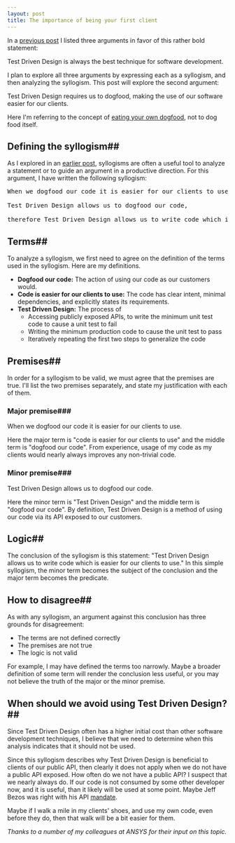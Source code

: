 ```yaml
---
layout: post
title: The importance of being your first client
---
```

In a [previous post](/the-best-way-develop-software/) I listed three arguments in favor of this rather bold statement:

Test Driven Design is always the best technique for software development.

I plan to explore all three arguments by expressing each as a syllogism, and then analyzing the syllogism. This post will explore the second argument:

Test Driven Design requires us to dogfood, making the use of our software easier for our clients.

Here I'm referring to the concept of [eating your own dogfood](http://en.wikipedia.org/wiki/Eating_your_own_dog_food), not to dog food itself.

## Defining the syllogism##
As I explored in an [earlier post](/a-brief-introduction-to-syllogisms/), syllogisms are often a useful tool to analyze a statement or to guide an argument in a productive direction. For this argument, I have written the following syllogism:

<pre>
When we dogfood our code it is easier for our clients to use,

Test Driven Design allows us to dogfood our code,

therefore Test Driven Design allows us to write code which is easier to use for our clients to use.
</pre>

## Terms##
To analyze a syllogism, we first need to agree on the definition of the terms used in the syllogism. Here are my definitions.

* **Dogfood our code:** The action of using our code as our customers would.
* **Code is easier for our clients to use:** The code has clear intent, minimal dependencies, and explicitly states its requirements.
* **Test Driven Design:** The process of
  * Accessing publicly exposed APIs, to write the minimum unit test code to cause a unit test to fail
  * Writing the minimum production code to cause the unit test to pass
  * Iteratively repeating the first two steps to generalize the code

## Premises##
In order for a syllogism to be valid, we must agree that the premises are true. I'll list the two premises separately, and state my justification with each of them.

### Major premise###
When we dogfood our code it is easier for our clients to use.

Here the major term is "code is easier for our clients to use" and the middle term is "dogfood our code".  From experience, usage of my code as my clients would nearly always improves any non-trivial code.

### Minor premise###
Test Driven Design allows us to dogfood our code.

Here the minor term is "Test Driven Design" and the middle term is "dogfood our code". By definition, Test Driven Design is a method of using our code via its API exposed to our customers. 

## Logic##
The conclusion of the syllogism is this statement: "Test Driven Design allows us to write code which is easier for our clients to use." In this simple syllogism, the minor term becomes the subject of the conclusion and the major term becomes the predicate.

## How to disagree##
As with any syllogism, an argument against this conclusion has three grounds for disagreement:

* The terms are not defined correctly
* The premises are not true
* The logic is not valid

For example, I may have defined the terms too narrowly. Maybe a broader definition of some term will render the conclusion less useful, or you may not believe the truth of the major or the minor premise.

## When should we avoid using Test Driven Design?##
Since Test Driven Design often has a higher initial cost than other software development techniques, I believe that we need to determine when this analysis indicates that it should not be used.

Since this syllogism describes why Test Driven Design is beneficial to clients of our public API, then clearly it does not apply when we do not have a public API exposed. How often do we not have a public API? I suspect that we nearly always do. If our code is not consumed by some other developer now, and it is useful, than it likely will be used at some point. Maybe Jeff Bezos was right with his API [mandate](https://plus.google.com/112678702228711889851/posts/eVeouesvaVX).

Maybe if I walk a mile in my clients' shoes, and use my own code, even before they do, then that walk will be a bit easier for them.

_Thanks to a number of my colleagues at ANSYS for their input on this topic._
